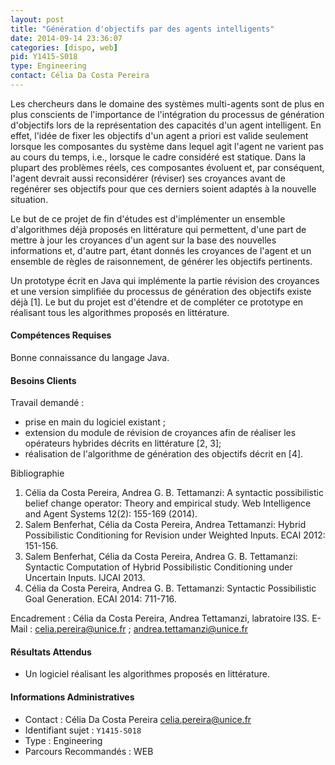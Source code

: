 ```yaml
---
layout: post
title: "Génération d'objectifs par des agents intelligents"
date: 2014-09-14 23:36:07
categories: [dispo, web]
pid: Y1415-S018
type: Engineering
contact: Célia Da Costa Pereira
---
```

       
Les chercheurs dans le domaine des systèmes multi-agents sont de plus en plus conscients de l'importance de l'intégration du processus de génération d'objectifs lors de la représentation des capacités d'un agent intelligent. En effet, l'idée de fixer les objectifs d'un agent a priori est valide seulement lorsque les composantes du système dans lequel agit l'agent ne varient pas au cours du temps, i.e., lorsque le cadre considéré est statique. Dans la plupart des problèmes réels, ces composantes évoluent et, par conséquent, l'agent devrait aussi reconsidérer (réviser) ses croyances avant de regénérer ses objectifs pour que ces derniers soient adaptés à la nouvelle situation. 


Le but de ce projet de fin d'études est d'implémenter un ensemble d'algorithmes déjà proposés en littérature qui permettent, d'une part de mettre à jour les croyances d'un agent sur la base des nouvelles informations et, d'autre part, étant donnés les croyances de l'agent et un ensemble de règles de raisonnement, de générer les objectifs pertinents.  

Un prototype écrit en Java qui implémente la partie révision des croyances et une version simplifiée du processus de génération des objectifs existe déjà [1]. Le but du projet est d'étendre et de compléter ce prototype en réalisant tous les algorithmes proposés en littérature.

#### Compétences Requises
Bonne connaissance du langage Java.


#### Besoins Clients
Travail demandé :

- prise en main du logiciel existant ;
- extension du module de révision de croyances afin de réaliser les opérateurs hybrides décrits en littérature [2, 3];
- réalisation de l'algorithme de génération des objectifs décrit en [4].
 
Bibliographie

1. Célia da Costa Pereira, Andrea G. B. Tettamanzi: A syntactic possibilistic belief change operator: Theory and empirical study. Web Intelligence and Agent Systems 12(2): 155-169 (2014).				
2. Salem Benferhat, Célia da Costa Pereira, Andrea Tettamanzi: Hybrid Possibilistic Conditioning for Revision under Weighted Inputs. ECAI 2012: 151-156.
3. Salem Benferhat, Célia da Costa Pereira, Andrea G. B. Tettamanzi: Syntactic Computation of Hybrid Possibilistic Conditioning under Uncertain Inputs. IJCAI 2013.
4. Célia da Costa Pereira, Andrea G. B. Tettamanzi: Syntactic Possibilistic Goal Generation. ECAI 2014: 711-716. 

Encadrement : Célia da Costa Pereira, Andrea Tettamanzi, labratoire I3S.
E-Mail : celia.pereira@unice.fr ; andrea.tettamanzi@unice.fr

#### Résultats Attendus

  * Un logiciel réalisant les algorithmes proposés en littérature.
     

#### Informations Administratives
  * Contact : Célia Da Costa Pereira <celia.pereira@unice.fr>
  * Identifiant sujet : `Y1415-S018`
  * Type : Engineering
  * Parcours Recommandés : WEB
     